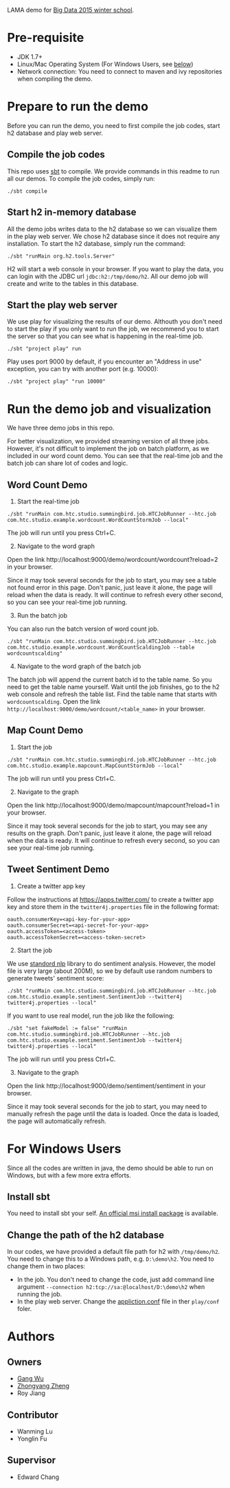 LAMA demo for [Big Data 2015 winter school](http://grammars.grlmc.com/bigdat2015/).

# Pre-requisite

* JDK 1.7+
* Linux/Mac Operating System (For Windows Users, see [below](#windows))
* Network connection: You need to connect to maven and ivy repositories when compiling the demo.

# Prepare to run the demo

Before you can run the demo, you need to first compile the job codes, start h2 database and play web server.

## Compile the job codes

This repo uses [sbt](http://www.scala-sbt.org/) to compile. We provide commands in this readme to run all our demos. To compile the job codes, simply run:

```
./sbt compile
```

## Start h2 in-memory database

All the demo jobs writes data to the h2 database so we can visualize them in the play web server. We chose h2 database since it does not require any installation. To start the h2 database, simply run the command:

```
./sbt "runMain org.h2.tools.Server"
```

H2 will start a web console in your browser. If you want to play the data, you can login with the JDBC url `jdbc:h2:/tmp/demo/h2`. All our demo job will create and write to the tables in this database.

## Start the play web server

We use play for visualizing the results of our demo. Althouth you don't need to start the play if you only want to run the job, we recommend you to start the server so that you can see what is happening in the real-time job.

```
./sbt "project play" run
```

Play uses port 9000 by default, if you encounter an "Address in use" exception, you can try with another port (e.g. 10000):

```
./sbt "project play" "run 10000"
```

# Run the demo job and visualization

We have three demo jobs in this repo.

For better visualization, we provided streaming version of all three jobs. However, it's not difficult to implement the job on batch platform, as we included in our word count demo. You can see that the real-time job and the batch job can share lot of codes and logic.

## Word Count Demo

1. Start the real-time job

```
./sbt "runMain com.htc.studio.summingbird.job.HTCJobRunner --htc.job com.htc.studio.example.wordcount.WordCountStormJob --local"
```

The job will run until you press Ctrl+C.

2. Navigate to the word graph

Open the link http://localhost:9000/demo/wordcount/wordcount?reload=2 in your browser.

Since it may took several seconds for the job to start, you may see a table not found error in this page. Don't panic, just leave it alone, the page will reload when the data is ready. It will continue to refresh every other second, so you can see your real-time job running.

3. Run the batch job

You can also run the batch version of word count job.

```
./sbt "runMain com.htc.studio.summingbird.job.HTCJobRunner --htc.job com.htc.studio.example.wordcount.WordCountScaldingJob --table wordcountscalding"
```

4. Navigate to the word graph of the batch job

The batch job will append the current batch id to the table name. So you need to get the table name yourself. Wait until the job finishes, go to the h2 web console and refresh the table list. Find the table name that starts with `wordcountscalding`. Open the link `http://localhost:9000/demo/wordcount/<table_name>` in your browser.

## Map Count Demo

1. Start the job

```
./sbt "runMain com.htc.studio.summingbird.job.HTCJobRunner --htc.job com.htc.studio.example.mapcount.MapCountStormJob --local"
```

The job will run until you press Ctrl+C.

2. Navigate to the graph

Open the link http://localhost:9000/demo/mapcount/mapcount?reload=1 in your browser.

Since it may took several seconds for the job to start, you may see any results on the graph. Don't panic, just leave it alone, the page will reload when the data is ready. It will continue to refresh every second, so you can see your real-time job running.

## Tweet Sentiment Demo

1. Create a twitter app key

Follow the instructions at https://apps.twitter.com/ to create a twitter app key and store them in the `twitter4j.properties` file in the following format:

```
oauth.consumerKey=<api-key-for-your-app>
oauth.consumerSecret=<api-secret-for-your-app>
oauth.accessToken=<access-token>
oauth.accessTokenSecret=<access-token-secret>
```

2. Start the job

We use [standord nlp](nlp.stanford.edu/software/corenlp.shtml) library to do sentiment analysis. However, the model file is very large (about 200M), so we by default use random numbers to generate tweets' sentiment score:

```
./sbt "runMain com.htc.studio.summingbird.job.HTCJobRunner --htc.job com.htc.studio.example.sentiment.SentimentJob --twitter4j twitter4j.properties --local"
```

If you want to use real model, run the job like the following:

```
./sbt "set fakeModel := false" "runMain com.htc.studio.summingbird.job.HTCJobRunner --htc.job com.htc.studio.example.sentiment.SentimentJob --twitter4j twitter4j.properties --local"
```

The job will run until you press Ctrl+C.

3. Navigate to the graph

Open the link http://localhost:9000/demo/sentiment/sentiment in your browser.

Since it may took several seconds for the job to start, you may need to manually refresh the page until the data is loaded. Once the data is loaded, the page will automatically refresh.

# For Windows Users<a name="windows"></a>

Since all the codes are written in java, the demo should be able to run on Windows, but with a few more extra efforts.

## Install sbt

You need to install sbt your self. [An official msi install package](http://www.scala-sbt.org/download.html) is available.

## Change the path of the h2 database

In our codes, we have provided a default file path for h2 with `/tmp/demo/h2`. You need to change this to a Windows path, e.g. `D:\demo\h2`. You need to change them in two places:

* In the job. You don't need to change the code, just add command line argument `--connection h2:tcp://sa:@localhost/D:\demo\h2` when running the job.
* In the play web server. Change the [appliction.conf](play/conf/appliction.conf) file in ther `play/conf` foler.

# Authors
## Owners
 * [Gang Wu](https://github.com/simonandluna)
 * [Zhongyang Zheng](https://github.com/zyzheng)
 * Roy Jiang

## Contributor
 * Wanming Lu
 * Yonglin Fu

## Supervisor
 * Edward Chang

